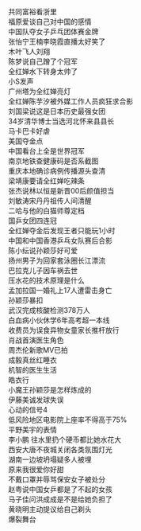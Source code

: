 共同富裕看浙里  
福原爱谈自己对中国的感情  
中国队夺女子乒乓团体赛金牌  
张怡宁王楠李晓霞直播太好笑了  
木叶飞人刘翔  
陈梦说自己蹭了个冠军  
全红婵水下转身太帅了  
小S发声  
广州塔为全红婵亮灯  
全红婵陈芋汐被外媒工作人员疯狂求合影  
刘国梁说这是日本历史最强女团  
34岁清华博士当选河北怀来县县长  
马卡巴卡好虐  
美国夺金点  
中国看台上全是世界冠军  
南京地铁查健康码是否系截图  
重庆本地确诊病例传播源头查清  
梁靖康要请全红婵吃辣条  
张杰说林以恒是新晋00后颜值担当  
刘敏涛宋丹丹祖传人间清醒  
二哈与他的白猫师尊定档  
国乒女团四连冠  
全红婵夺金后发现王者只能玩1小时  
中国和中国香港乒乓女队赛后合影  
陈小纭说孙颖莎好可爱  
扬州男子为回家套泳圈长江漂流  
巴拉克儿子因车祸去世  
压水花的技术原理是什么  
孟加拉国一婚礼上17人遭雷击身亡  
孙颖莎暴扣  
武汉完成核酸检测378万人  
白血病小伙休学6年高考超一本线  
收费员为误食异物女童家长推杆放行  
肖战首演医生角色  
周杰伦新歌MV已拍  
成毅真丝红睡衣  
机智的医生生活  
皓衣行  
小魔王孙颖莎是怎样炼成的  
伊藤美诚发球失误  
心动的信号4  
低风险地区电影院上座率不得高于75%  
平野美宇的表情  
李小鹏 往水里扔个硬币都比她水花大  
西安大唐不夜城关闭各类氛围灯光  
湖南一边坡坍塌疑多人被埋  
原来我很爱你好甜  
不戴口罩并辱骂保安女子被处分  
赵粤说中国女乒都是了不起的女孩  
马子佳问洪成成是不是给她负担了  
黄晓明主动提议给自己剃头  
爆裂舞台  
